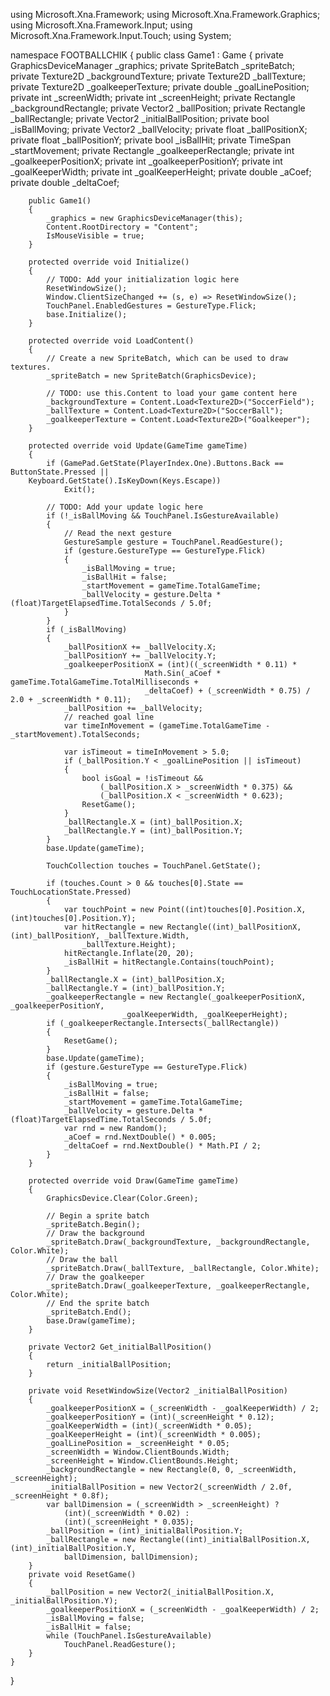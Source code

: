 using Microsoft.Xna.Framework;
using Microsoft.Xna.Framework.Graphics;
using Microsoft.Xna.Framework.Input;
using Microsoft.Xna.Framework.Input.Touch;
using System;

namespace FOOTBALLCHIK
{
    public class Game1 : Game
    {
        private GraphicsDeviceManager _graphics;
        private SpriteBatch _spriteBatch;
        private Texture2D _backgroundTexture;
        private Texture2D _ballTexture;
        private Texture2D _goalkeeperTexture;
        private double _goalLinePosition;
        private int _screenWidth;
        private int _screenHeight;
        private Rectangle _backgroundRectangle;
        private Vector2 _ballPosition;
        private Rectangle _ballRectangle;
        private Vector2 _initialBallPosition;
        private bool _isBallMoving;
        private Vector2 _ballVelocity;
        private float _ballPositionX;
        private float _ballPositionY;
        private bool _isBallHit;
        private TimeSpan _startMovement;
        private Rectangle _goalkeeperRectangle;
        private int _goalkeeperPositionX;
        private int _goalkeeperPositionY;
        private int _goalKeeperWidth;
        private int _goalKeeperHeight;
        private double _aCoef;
        private double _deltaCoef;

        public Game1()
        {
            _graphics = new GraphicsDeviceManager(this);
            Content.RootDirectory = "Content";
            IsMouseVisible = true;
        }

        protected override void Initialize()
        {
            // TODO: Add your initialization logic here
            ResetWindowSize();
            Window.ClientSizeChanged += (s, e) => ResetWindowSize();
            TouchPanel.EnabledGestures = GestureType.Flick;
            base.Initialize();
        }

        protected override void LoadContent()
        {
            // Create a new SpriteBatch, which can be used to draw textures.
            _spriteBatch = new SpriteBatch(GraphicsDevice);

            // TODO: use this.Content to load your game content here
            _backgroundTexture = Content.Load<Texture2D>("SoccerField");
            _ballTexture = Content.Load<Texture2D>("SoccerBall");
            _goalkeeperTexture = Content.Load<Texture2D>("Goalkeeper");
        }

        protected override void Update(GameTime gameTime)
        {
            if (GamePad.GetState(PlayerIndex.One).Buttons.Back == ButtonState.Pressed ||
        Keyboard.GetState().IsKeyDown(Keys.Escape))
                Exit();

            // TODO: Add your update logic here
            if (!_isBallMoving && TouchPanel.IsGestureAvailable)
            {
                // Read the next gesture    
                GestureSample gesture = TouchPanel.ReadGesture();
                if (gesture.GestureType == GestureType.Flick)
                {
                    _isBallMoving = true;
                    _isBallHit = false;
                    _startMovement = gameTime.TotalGameTime;
                    _ballVelocity = gesture.Delta * (float)TargetElapsedTime.TotalSeconds / 5.0f;
                }
            }
            if (_isBallMoving)
            {
                _ballPositionX += _ballVelocity.X;
                _ballPositionY += _ballVelocity.Y;
                _goalkeeperPositionX = (int)((_screenWidth * 0.11) *
                                  Math.Sin(_aCoef * gameTime.TotalGameTime.TotalMilliseconds +
                                  _deltaCoef) + (_screenWidth * 0.75) / 2.0 + _screenWidth * 0.11);
                _ballPosition += _ballVelocity;
                // reached goal line
                var timeInMovement = (gameTime.TotalGameTime - _startMovement).TotalSeconds;

                var isTimeout = timeInMovement > 5.0;
                if (_ballPosition.Y < _goalLinePosition || isTimeout)
                {
                    bool isGoal = !isTimeout &&
                        (_ballPosition.X > _screenWidth * 0.375) &&
                        (_ballPosition.X < _screenWidth * 0.623);
                    ResetGame();
                }
                _ballRectangle.X = (int)_ballPosition.X;
                _ballRectangle.Y = (int)_ballPosition.Y;
            }
            base.Update(gameTime);

            TouchCollection touches = TouchPanel.GetState();

            if (touches.Count > 0 && touches[0].State == TouchLocationState.Pressed)
            {
                var touchPoint = new Point((int)touches[0].Position.X, (int)touches[0].Position.Y);
                var hitRectangle = new Rectangle((int)_ballPositionX, (int)_ballPositionY, _ballTexture.Width,
                    _ballTexture.Height);
                hitRectangle.Inflate(20, 20);
                _isBallHit = hitRectangle.Contains(touchPoint);
            }
            _ballRectangle.X = (int)_ballPosition.X;
            _ballRectangle.Y = (int)_ballPosition.Y;
            _goalkeeperRectangle = new Rectangle(_goalkeeperPositionX, _goalkeeperPositionY,
                             _goalKeeperWidth, _goalKeeperHeight);
            if (_goalkeeperRectangle.Intersects(_ballRectangle))
            {
                ResetGame();
            }
            base.Update(gameTime);
            if (gesture.GestureType == GestureType.Flick)
            {
                _isBallMoving = true;
                _isBallHit = false;
                _startMovement = gameTime.TotalGameTime;
                _ballVelocity = gesture.Delta * (float)TargetElapsedTime.TotalSeconds / 5.0f;
                var rnd = new Random();
                _aCoef = rnd.NextDouble() * 0.005;
                _deltaCoef = rnd.NextDouble() * Math.PI / 2;
            }
        }

        protected override void Draw(GameTime gameTime)
        {
            GraphicsDevice.Clear(Color.Green);

            // Begin a sprite batch    
            _spriteBatch.Begin();
            // Draw the background    
            _spriteBatch.Draw(_backgroundTexture, _backgroundRectangle, Color.White);
            // Draw the ball
            _spriteBatch.Draw(_ballTexture, _ballRectangle, Color.White);
            // Draw the goalkeeper
            _spriteBatch.Draw(_goalkeeperTexture, _goalkeeperRectangle, Color.White);
            // End the sprite batch    
            _spriteBatch.End();
            base.Draw(gameTime);
        }

        private Vector2 Get_initialBallPosition()
        {
            return _initialBallPosition;
        }

        private void ResetWindowSize(Vector2 _initialBallPosition)
        {
            _goalkeeperPositionX = (_screenWidth - _goalKeeperWidth) / 2;
            _goalkeeperPositionY = (int)(_screenHeight * 0.12);
            _goalKeeperWidth = (int)(_screenWidth * 0.05);
            _goalKeeperHeight = (int)(_screenWidth * 0.005);
            _goalLinePosition = _screenHeight * 0.05;
            _screenWidth = Window.ClientBounds.Width;
            _screenHeight = Window.ClientBounds.Height;
            _backgroundRectangle = new Rectangle(0, 0, _screenWidth, _screenHeight);
            _initialBallPosition = new Vector2(_screenWidth / 2.0f, _screenHeight * 0.8f);
            var ballDimension = (_screenWidth > _screenHeight) ?
                (int)(_screenWidth * 0.02) :
                (int)(_screenHeight * 0.035);
            _ballPosition = (int)_initialBallPosition.Y;
            _ballRectangle = new Rectangle((int)_initialBallPosition.X, (int)_initialBallPosition.Y,
                ballDimension, ballDimension);
        }
        private void ResetGame()
        {
            _ballPosition = new Vector2(_initialBallPosition.X, _initialBallPosition.Y);
            _goalkeeperPositionX = (_screenWidth - _goalKeeperWidth) / 2;
            _isBallMoving = false;
            _isBallHit = false;
            while (TouchPanel.IsGestureAvailable)
                TouchPanel.ReadGesture();
        }
    }

}
